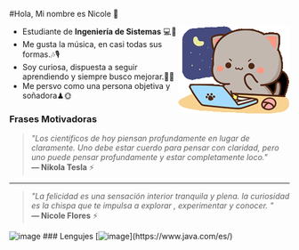#Hola, Mi nombre es Nicole 💜

<img alt="Night Coding" src="peach-goma-peach-and-goma.gif" align="right"/>


- Estudiante de **Ingeniería de Sistemas** 💻📡  
- Me gusta la música, en casi todas sus formas.🎶🎙
- Soy curiosa, dispuesta a seguir aprendiendo y siempre busco mejorar.🌟🎲
- Me persvo como una persona objetiva y soñadora♟🌞
### Frases Motivadoras  
> *"Los científicos de hoy piensan profundamente en lugar de claramente. Uno debe estar cuerdo para pensar con claridad, pero uno puede pensar profundamente y estar completamente loco."*  
> **— Nikola Tesla** ⚡
*********
> *"La felicidad es una sensación interior tranquila y plena. la curiosidad es la chispa que te impulsa a explorar , experimentar y conocer. "*  
> **— Nicole Flores** ⚡
<img width="1200" height="175" alt="image" src="https://github.com/user-attachments/assets/f2c5a88e-d58d-4ad6-b834-5eeb7d7b2ec1" />
### Lengujes
[<img width="50" height="50" alt="image" src="https://github.com/user-attachments/assets/57ef7cf4-7cac-47ae-af6e-d8307630d5ee" />](https://www.java.com/es/)


